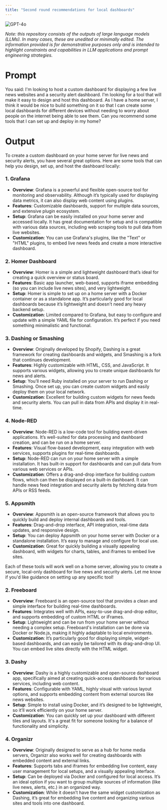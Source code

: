 ```yaml
---
title: "Second round recommendations for local dashboards"
---
```

![GPT-4o](https://img.shields.io/badge/GPT--4o-3333FF?style=for-the-badge&logo=openai&logoColor=white)



*Note: this repository consists of the outputs of large language models (LLMs). In many cases, these are unedited or minimally edited. The information provided is for demonstrative purposes only and is intended to highlight constraints and capabilities in LLM applications and prompt engineering strategies.*


# Prompt

You said:
I'm looking to host a custom dashboard for displaying a few live news websites and a security alert dashboard. I'm looking for a tool that will make it easy to design and host this dashboard. As I have a home server, I think it would be nice to build something on it so that I can create some local dashboards for different devices without needing to worry about people on the internet being able to see them. Can you recommend some tools that I can set up and deploy in my home?
# Output

To create a custom dashboard on your home server for live news and security alerts, you have several great options. Here are some tools that can help you design, set up, and host the dashboard locally:

### 1. **Grafana**
   - **Overview**: Grafana is a powerful and flexible open-source tool for monitoring and observability. Although it’s typically used for displaying data metrics, it can also display web content using plugins.
   - **Features**: Customizable dashboards, support for multiple data sources, and extensive plugin ecosystem.
   - **Setup**: Grafana can be easily installed on your home server and accessed locally. It has great documentation for setup and is compatible with various data sources, including web scraping tools to pull data from live websites.
   - **Customization**: You can use Grafana's plugins, like the "Text" or "HTML" plugins, to embed live news feeds and create a more interactive dashboard.

### 2. **Homer Dashboard**
   - **Overview**: Homer is a simple and lightweight dashboard that’s ideal for creating a quick overview or status board.
   - **Features**: Basic app launcher, web-based, supports iframe embedding (so you can include live news sites), and very lightweight.
   - **Setup**: Homer is simple to set up on a home server with a Docker container or as a standalone app. It’s particularly good for local dashboards because it’s lightweight and doesn't need any heavy backend setup.
   - **Customization**: Limited compared to Grafana, but easy to configure and update with a simple YAML file for configuration. It’s perfect if you need something minimalistic and functional.

### 3. **Dashing or Smashing**
   - **Overview**: Originally developed by Shopify, Dashing is a great framework for creating dashboards and widgets, and Smashing is a fork that continues development.
   - **Features**: Highly customizable with HTML, CSS, and JavaScript. It supports various widgets, allowing you to create unique dashboards for news and alerts.
   - **Setup**: You’ll need Ruby installed on your server to run Dashing or Smashing. Once set up, you can create custom widgets and easily deploy them on your local network.
   - **Customization**: Excellent for building custom widgets for news feeds and security alerts. You can pull in data from APIs and display it in real-time.

### 4. **Node-RED**
   - **Overview**: Node-RED is a low-code tool for building event-driven applications. It’s well-suited for data processing and dashboard creation, and can be run on a home server.
   - **Features**: Visual flow-based development, easy integration with web services, supports plugins for real-time dashboards.
   - **Setup**: Node-RED can run on your home server with a simple installation. It has built-in support for dashboards and can pull data from various web services or APIs.
   - **Customization**: Offers a drag-and-drop interface for building custom flows, which can then be displayed on a built-in dashboard. It can handle news feed integration and security alerts by fetching data from APIs or RSS feeds.

### 5. **Appsmith**
   - **Overview**: Appsmith is an open-source framework that allows you to quickly build and deploy internal dashboards and tools. 
   - **Features**: Drag-and-drop interface, API integration, real-time data updates, and responsive design.
   - **Setup**: You can deploy Appsmith on your home server with Docker or a standalone installation. It’s easy to manage and configure for local use.
   - **Customization**: Great for quickly building a visually appealing dashboard, with widgets for charts, tables, and iframes to embed live sites.

Each of these tools will work well on a home server, allowing you to create a secure, local-only dashboard for live news and security alerts. Let me know if you'd like guidance on setting up any specific tool!


### 2. **Freeboard**

- **Overview**: Freeboard is an open-source tool that provides a clean and simple interface for building real-time dashboards.
- **Features**: Integrates well with APIs, easy-to-use drag-and-drop editor, and supports embedding of custom HTML or iFrames.
- **Setup**: Lightweight and can be run from your home server without needing a complex setup. Freeboard's installation can be done via Docker or Node.js, making it highly adaptable to local environments.
- **Customization**: It’s particularly good for displaying simple, widget-based dashboards, and can easily be tailored with its drag-and-drop UI. You can embed live sites directly with the HTML widget.

### 3. **Dashy**

- **Overview**: Dashy is a highly customizable and open-source dashboard app, specifically aimed at creating quick-access dashboards for various services, including web content.
- **Features**: Configurable with YAML, highly visual with various layout options, and supports embedding content from external sources like news websites.
- **Setup**: Simple to install using Docker, and it’s designed to be lightweight, so it’ll work efficiently on your home server.
- **Customization**: You can quickly set up your dashboard with different tiles and layouts. It's a great fit for someone looking for a balance of functionality and simplicity.

### 4. **Organizr**

- **Overview**: Originally designed to serve as a hub for home media servers, Organizr also works well for creating dashboards with embedded content and external links.
- **Features**: Supports tabs and iframes for embedding live content, easy user management for local setups, and a visually appealing interface.
- **Setup**: Can be deployed via Docker and configured for local access. It’s an ideal option if you want to group multiple sources of information (like live news, alerts, etc.) in an organized way.
- **Customization**: While it doesn’t have the same widget customization as Dashing, it’s great for embedding live content and organizing various sites and tools into one dashboard.